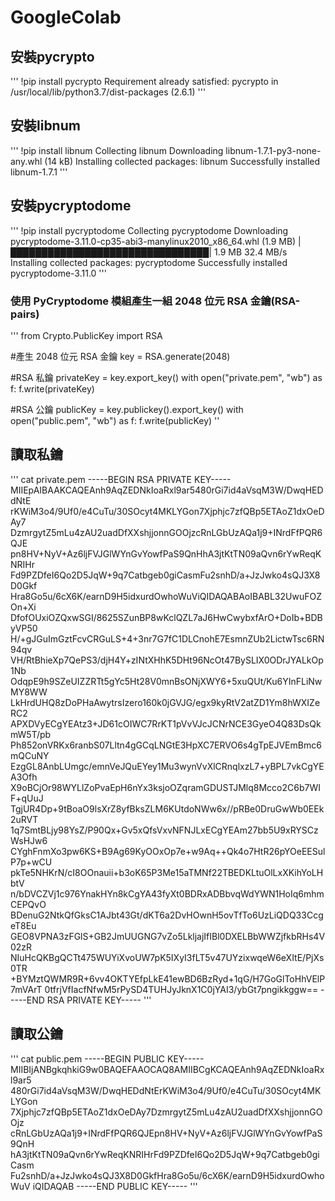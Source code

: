 # GoogleColab

## 安裝pycrypto
'''
  !pip install pycrypto
  Requirement already satisfied: pycrypto in /usr/local/lib/python3.7/dist-packages (2.6.1)
'''
 
## 安裝libnum 
'''
  !pip install libnum
  Collecting libnum
  Downloading libnum-1.7.1-py3-none-any.whl (14 kB)
  Installing collected packages: libnum
  Successfully installed libnum-1.7.1
'''
## 安裝pycryptodome
'''
!pip install pycryptodome
Collecting pycryptodome
  Downloading pycryptodome-3.11.0-cp35-abi3-manylinux2010_x86_64.whl (1.9 MB)
     |████████████████████████████████| 1.9 MB 32.4 MB/s 
Installing collected packages: pycryptodome
Successfully installed pycryptodome-3.11.0
'''

### 使用 PyCryptodome 模組產生一組 2048 位元 RSA 金鑰(RSA-pairs)
'''
from Crypto.PublicKey import RSA

#產生 2048 位元 RSA 金鑰
key = RSA.generate(2048)

#RSA 私鑰
privateKey = key.export_key()
with open("private.pem", "wb") as f:
    f.write(privateKey)

#RSA 公鑰
publicKey = key.publickey().export_key()
with open("public.pem", "wb") as f:
    f.write(publicKey)
''
## 讀取私鑰
'''
cat private.pem
-----BEGIN RSA PRIVATE KEY-----
MIIEpAIBAAKCAQEAnh9AqZEDNkIoaRxl9ar5480rGi7id4aVsqM3W/DwqHEDdNtE
rKWiM3o4/9Uf0/e4CuTu/30SOcyt4MKLYGon7Xjphjc7zfQBp5ETAoZ1dxOeDAy7
DzmrgytZ5mLu4zAU2uadDfXXshjjonnGOOjzcRnLGbUzAQa1j9+INrdFfPQR6QJE
pn8HV+NyV+Az6ljFVJGlWYnGvYowfPaS9QnHhA3jtKtTN09aQvn6rYwReqKNRIHr
Fd9PZDfeI6Qo2D5JqW+9q7Catbgeb0giCasmFu2snhD/a+JzJwko4sQJ3X8D0Gkf
Hra8Go5u/6cX6K/earnD9H5idxurdOwhoWuViQIDAQABAoIBABL32UwuFOZOn+Xi
DfofOUxiOZQxwSGI/8625SZunBP8wKclQZL7aJ6HwCwybxfArO+DoIb+BDByVP50
H/+gJGuImGztFcvCRGuLS+4+3nr7G7fC1DLCnohE7EsmnZUb2LictwTsc6RN94qv
VH/RtBhieXp7QePS3/djH4Y+zINtXHhK5DHt96NcOt47BySLIX0ODrJYALkOp1Nb
OdqpE9h9SZeUIZZRTt5gYc5Ht28V0mnBsONjXWY6+5xuQUt/Ku6YInFLiNwMY8WW
LkHrdUHQ8zDoPHaAwytrsIzero160k0jGVJG/egx9kyRtV2atZD1Ym8hWXIZeRC2
APXDVyECgYEAtz3+JD61cOIWC7RrKT1pVvVJcJCNrNCE3GyeO4Q83DsQkmW5T/pb
Ph852onVRKx6ranbS07Lltn4gGCqLNGtE3HpXC7ERVO6s4gTpEJVEmBmc6mQCuNY
EzgGL8AnbLUmgc/emnVeJQuEYey1Mu3wynVvXlCRnqlxzL7+yBPL7vkCgYEA3Ofh
X9oBCjOr98WYLlZoPvaEpH6nYx3ksjoOZqramGDUSTJMlq8Mcco2C6b7WIF+qUuJ
TgjUR4Dp+9tBoaO9lsXrZ8yfBksZLM6KUtdoNWw6x//pRBe0DruGwWb0EEk2uRVT
1q7SmtBLjy98YsZ/P90Qx+Gv5xQfsVxvNFNJLxECgYEAm27bb5U9xRYSCzWsHJw6
CYghFnmXo3pw6KS+B9Ag69KyOOxOp7e+w9Aq++Qk4o7HtR26pYOeEESulP7p+wCU
pkTe5NHKrN/cI8OOnauii+b3oK65P3Me15aTMNf22TBEDKLtuOlLxXKihYoLHbtV
n/bDVCZVj1c976YnakHYn8kCgYA43fyXt0BDRxADBbvqWdYWN1HoIq6mhmCEPQvO
BDenuG2NtkQfGksC1AJbt43Gt/dKT6a2DvHOwnH5ovTfTo6UzLiQDQ33CcgeT8Eu
GEO8VPNA3zFGlS+GB2JmUUGNG7vZo5LkljajIfIBl0DXELBbWWZjfkbRHs4V02zR
NIuHcQKBgQCTt475WUYiXvoUW7pK5IXyI3fLT5v47UYzixwqeW6eXItE/PjXs0TR
+BYMztQWMR9R+6vv4OKTYEfpLkE41ewBD6BzRyd+1qG/H7GoGlToHhVElP7mVArT
0tfrjVfIacfNfwM5rPySD4TUHJyJknX1C0jYAI3/ybGt7pngikkggw==
-----END RSA PRIVATE KEY-----
'''

## 讀取公鑰
'''
cat public.pem
-----BEGIN PUBLIC KEY-----
MIIBIjANBgkqhkiG9w0BAQEFAAOCAQ8AMIIBCgKCAQEAnh9AqZEDNkIoaRxl9ar5
480rGi7id4aVsqM3W/DwqHEDdNtErKWiM3o4/9Uf0/e4CuTu/30SOcyt4MKLYGon
7Xjphjc7zfQBp5ETAoZ1dxOeDAy7DzmrgytZ5mLu4zAU2uadDfXXshjjonnGOOjz
cRnLGbUzAQa1j9+INrdFfPQR6QJEpn8HV+NyV+Az6ljFVJGlWYnGvYowfPaS9QnH
hA3jtKtTN09aQvn6rYwReqKNRIHrFd9PZDfeI6Qo2D5JqW+9q7Catbgeb0giCasm
Fu2snhD/a+JzJwko4sQJ3X8D0GkfHra8Go5u/6cX6K/earnD9H5idxurdOwhoWuV
iQIDAQAB
-----END PUBLIC KEY-----
'''
